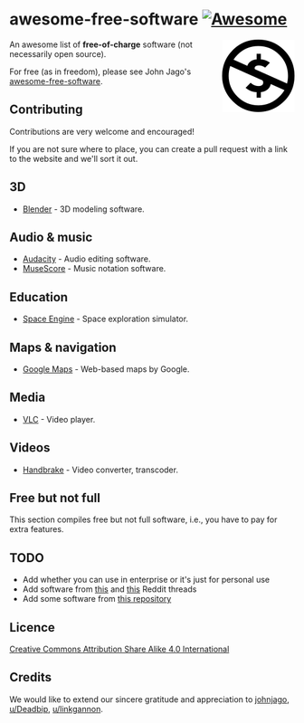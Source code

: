 # awesome-free-software [![Awesome](https://awesome.re/badge-flat.svg)](https://awesome.re)

[<img src="./img/cc_nc.svg" align="right" width="128">](https://electronjs.org)

An awesome list of **free-of-charge** software (not necessarily open source).

For free (as in freedom), please see John Jago's [awesome-free-software](https://github.com/johnjago/awesome-free-software).

## Contributing

Contributions are very welcome and encouraged!

If you are not sure where to place, you can create a pull request with a link to the website and we'll sort it out.

## 3D

- [Blender](https://www.blender.org) - 3D modeling software.

## Audio & music

- [Audacity](https://www.audacityteam.org) - Audio editing software.
- [MuseScore](https://musescore.org) - Music notation software.

## Education

- [Space Engine](http://spaceengine.org) - Space exploration simulator.

## Maps & navigation

- [Google Maps](https://www.google.com/maps) - Web-based maps by Google.

## Media

- [VLC](https://www.videolan.org) - Video player.

## Videos

- [Handbrake](https://handbrake.fr) - Video converter, transcoder.

## Free but not full

This section compiles free but not full software, i.e., you have to pay for extra features.

## TODO

- Add whether you can use in enterprise or it's just for personal use
- Add software from [this](https://www.reddit.com/r/AskReddit/comments/atxdcb/what_free_software_is_so_good_you_cant_believe) and [this](https://www.reddit.com/r/AskReddit/comments/7x639l/what_free_software_is_so_good_you_cant_believe/) Reddit threads
- Add some software from [this repository](https://github.com/johnjago/awesome-free-software)

## Licence

[Creative Commons Attribution Share Alike 4.0 International](LICENCE)

## Credits

We would like to extend our sincere gratitude and appreciation to [johnjago](https://github.com/johnjago/awesome-free-software), [u/Deadbip](https://www.reddit.com/r/AskReddit/comments/atxdcb/what_free_software_is_so_good_you_cant_believe/eh55c9l), [u/linkgannon](https://www.reddit.com/r/AskReddit/comments/7x639l/what_free_software_is_so_good_you_cant_believe/du6pw11/).
